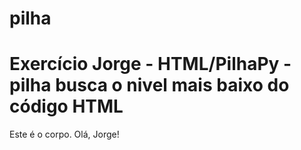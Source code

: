 # pilha
# Exercício Jorge - HTML/PilhaPy - pilha busca o nivel mais baixo do código HTML
<html>
  <head>
    <title>
      Este é o título.
    </title>
  </head>
  <body>
    Este é o corpo. Olá, Jorge!
  </body>
</html>
